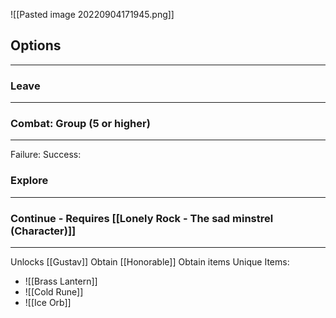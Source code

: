 ![[Pasted image 20220904171945.png]]

## Options
---

### Leave
---

### Combat: Group (5 or higher)
---
Failure: 
Success: 

### Explore
---

### Continue - Requires [[Lonely Rock - The sad minstrel (Character)]]
---

Unlocks [[Gustav]]
Obtain [[Honorable]]
Obtain items
Unique Items:
- ![[Brass Lantern]]
- ![[Cold Rune]]
- ![[Ice Orb]]